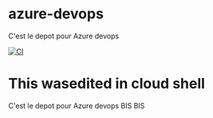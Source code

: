 # azure-devops
C'est le depot pour Azure devops

[![CI](https://github.com/badiou/azure-devops/actions/workflows/main.yml/badge.svg)](https://github.com/badiou/azure-devops/actions/workflows/main.yml)
# This wasedited in cloud shell
C'est le depot pour Azure devops BIS BIS
